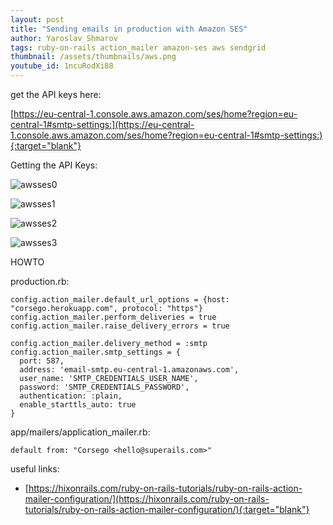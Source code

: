 ```yaml
---
layout: post
title: "Sending emails in production with Amazon SES"
author: Yaroslav Shmarov
tags: ruby-on-rails action_mailer amazon-ses aws sendgrid
thumbnail: /assets/thumbnails/aws.png
youtube_id: 1ncuRodXi88
---
```


get the API keys here:

[https://eu-central-1.console.aws.amazon.com/ses/home?region=eu-central-1#smtp-settings:](https://eu-central-1.console.aws.amazon.com/ses/home?region=eu-central-1#smtp-settings:){:target="blank"}

Getting the API Keys:

![awsses0](/assets/send-emails-in-production-amazon-ses/awsses0.PNG)

![awsses1](/assets/send-emails-in-production-amazon-ses/awsses1.PNG)

![awsses2](/assets/send-emails-in-production-amazon-ses/awsses2.PNG)

![awsses3](/assets/send-emails-in-production-amazon-ses/awsses3.PNG)

HOWTO

production.rb:

```
config.action_mailer.default_url_options = {host: "corsego.herokuapp.com", protocol: "https"}
config.action_mailer.perform_deliveries = true
config.action_mailer.raise_delivery_errors = true

config.action_mailer.delivery_method = :smtp
config.action_mailer.smtp_settings = {
  port: 587,
  address: 'email-smtp.eu-central-1.amazonaws.com',
  user_name: 'SMTP_CREDENTIALS_USER_NAME',
  password: 'SMTP_CREDENTIALS_PASSWORD',
  authentication: :plain,
  enable_starttls_auto: true
}
```

app/mailers/application_mailer.rb:

```
default from: "Corsego <hello@superails.com>"
```

useful links:

- [https://hixonrails.com/ruby-on-rails-tutorials/ruby-on-rails-action-mailer-configuration/](https://hixonrails.com/ruby-on-rails-tutorials/ruby-on-rails-action-mailer-configuration/){:target="blank"}
